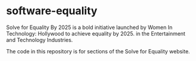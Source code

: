 # software-equality
Solve for Equality By 2025 is a bold initiative launched by Women In Technology: Hollywood to achieve equality by 2025.
in the Entertainment and Technology Industries.

The code in this repository is for sections of the Solve for Equality website.